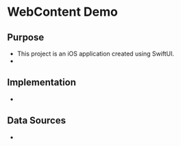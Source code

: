 # WebContent Demo 

## Purpose 

- This project is an iOS application created using SwiftUI.
- 

## Implementation 

- 

## Data Sources

-   

